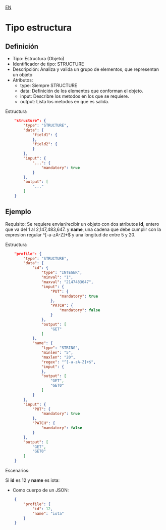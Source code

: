 [EN](STRUCTURE.md)
# Tipo estructura

## Definición
* Tipo: Estructura (Objeto)
* Identificador de tipo: STRUCTURE
* Descripción: Analiza y valida un grupo de elementos, que representan un objeto
* Atributos:
  * type: Siempre STRUCTURE
  * data: Definición de los elementos que conforman el objeto.
  * input: Describre los metodos en los que se requiere.
  * output: Lista los metodos en que es salida.

Estructura
```json
	"structure": {
		"type": "STRUCTURE",
		"data": {
			"field1": {
			},
			"field2": {
			}
		},
		"input": {
			"...": {
				"mandatory": true
			}
		},
		"output": [
			"..."
		]
	}
```

## Ejemplo

Requisito: Se requiere enviar/recibir un objeto con dos atributos __id__, entero que va del 1 al 2,147,483,647.
y __name__, una cadena que debe cumplir con la expresion regular ^[-a-zA-Z]+$ y una longitud de entre 5 y 20.

Estructura
```json
	"profile": {
		"type": "STRUCTURE",
		"data": {
			"id": {
				"type": "INTEGER",
				"minval": "1",
				"maxval": "2147483647",
				"input": {
					"PUT": {
						"mandatory": true
					},
					"PATCH": {
						"mandatory": false
					}
				},
				"output": [
					"GET"
				]
			},
			"name": {
				"type": "STRING",
				"minlen": "5",
				"maxlen": "20",
				"regex": "^[-a-zA-Z]+$",
				"input": {
				},
				"output": [
					"GET",
					"GET0"
				]
			}
		},
		"input": {
			"PUT": {
				"mandatory": true
			},
			"PATCH": {
				"mandatory": false
			}
		},
		"output": [
			"GET",
			"GET0"
		]
	}
```

Escenarios:

Si __id__ es 12 y __name__ es iota:
* Como cuerpo de un JSON:
```json
	{
		"profile": {
			"id": 12,
			"name": "iota"
		}
	}
```
